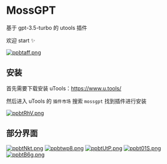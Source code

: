 # MossGPT

基于 gpt-3.5-turbo 的 utools 插件

欢迎 start ✨

[![ppbtaff.png](https://s1.ax1x.com/2023/04/09/ppbtaff.png)](https://imgse.com/i/ppbtaff)

## 安装

首先需要下载安装 uTools：https://www.u.tools/

然后进入 uTools 的 `插件市场` 搜索 `mossgpt` 找到插件进行安装

[![ppbtRhV.png](https://s1.ax1x.com/2023/04/09/ppbtRhV.png)](https://imgse.com/i/ppbtRhV)

## 部分界面
[![ppbtNkt.png](https://s1.ax1x.com/2023/04/09/ppbtNkt.png)](https://imgse.com/i/ppbtNkt)
[![ppbtwp8.png](https://s1.ax1x.com/2023/04/09/ppbtwp8.png)](https://imgse.com/i/ppbtwp8)
[![ppbtUtP.png](https://s1.ax1x.com/2023/04/09/ppbtUtP.png)](https://imgse.com/i/ppbtUtP)
[![ppbt01S.png](https://s1.ax1x.com/2023/04/09/ppbt01S.png)](https://imgse.com/i/ppbt01S)
[![ppbtB6g.png](https://s1.ax1x.com/2023/04/09/ppbtB6g.png)](https://imgse.com/i/ppbtB6g)